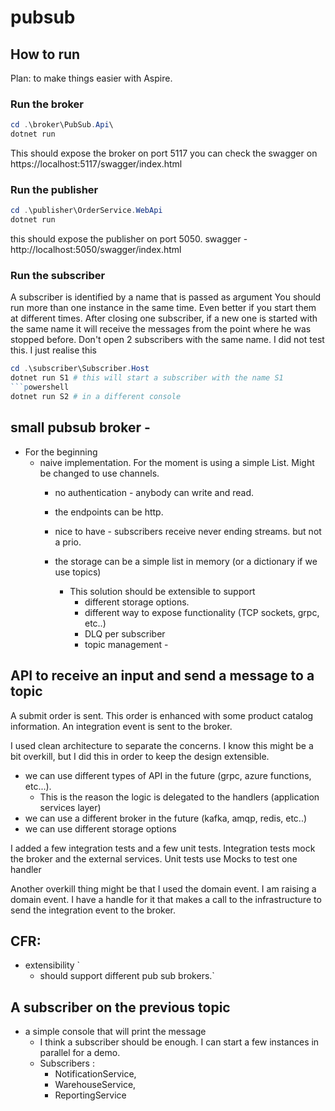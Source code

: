 # pubsub

## How to run

Plan: to make things easier with Aspire. 

### Run the broker
```powershell
cd .\broker\PubSub.Api\
dotnet run 
```
This should expose the broker on port 5117
you can check the swagger on https://localhost:5117/swagger/index.html

### Run the publisher 
```powershell
cd .\publisher\OrderService.WebApi 
dotnet run
```
this should expose the publisher on port 5050. 
swagger - http://localhost:5050/swagger/index.html

### Run the subscriber
A subscriber is identified by a name that is passed as argument
You should run more than one instance in the same time. Even better if you start them at different times. 
After closing one subscriber, if a new one is started with the same name it will receive the messages from the point where he was stopped before. 
Don't open 2 subscribers with the same name. I did not test this. I just realise this 

```powershell
cd .\subscriber\Subscriber.Host
dotnet run S1 # this will start a subscriber with the name S1
```powershell
dotnet run S2 # in a different console
```

## small pubsub broker - 
* For the beginning 
  * naive implementation. For the moment is using a simple List. Might be changed to use channels. 
    * no authentication - anybody can write and read.
    * the endpoints can be http. 
    * nice to have - subscribers receive never ending streams. but not a prio.
    * the storage can be a simple list in memory (or a dictionary if we use topics)

      * This solution should be extensible to support
          * different storage options.
          * different way to expose functionality (TCP sockets, grpc, etc..)
          * DLQ per subscriber
          * topic management - 

## API to receive an input and send a message to a topic

A submit order is sent. 
This order is enhanced with some product catalog information.
An integration event is sent to the broker.

I used clean architecture to separate the concerns. 
I know this might be a bit overkill, but I did this in order to keep the design extensible.
* we can use different types of API in the future (grpc, azure functions, etc...). 
  * This is the reason the logic is delegated to the handlers (application services layer) 
* we can use a different broker in the future (kafka, amqp, redis, etc..)
* we can use different storage options

I added a few integration tests and a few unit tests.
Integration tests mock the broker and the external services. 
Unit tests use Mocks to test one handler

Another overkill thing might be that I used the domain event.
I am raising a domain event. I have a handle for it that makes a call to the infrastructure to send the integration event to the broker.

 ## CFR:

* extensibility `
  * should support different pub sub brokers.`

## A subscriber on the previous topic

* a simple console that will print the message
  * I think a subscriber should be enough. I can start a few instances in parallel for a demo. 
  * Subscribers : 
    * NotificationService,
    * WarehouseService,
    * ReportingService